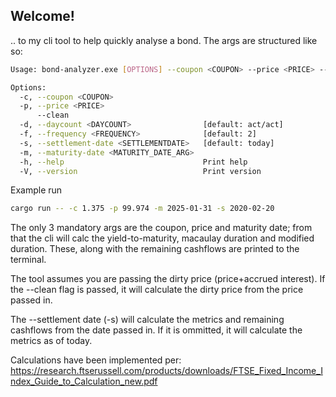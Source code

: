 ## Welcome!
.. to my cli tool to help quickly analyse a bond. The args are structured like so: 

```bash
Usage: bond-analyzer.exe [OPTIONS] --coupon <COUPON> --price <PRICE> --maturity-date <MATURITY_DATE_ARG>  

Options:
  -c, --coupon <COUPON>
  -p, --price <PRICE>
      --clean
  -d, --daycount <DAYCOUNT>                [default: act/act]
  -f, --frequency <FREQUENCY>              [default: 2]
  -s, --settlement-date <SETTLEMENTDATE>   [default: today]
  -m, --maturity-date <MATURITY_DATE_ARG>
  -h, --help                               Print help
  -V, --version                            Print version
```  

Example run 
```bash
cargo run -- -c 1.375 -p 99.974 -m 2025-01-31 -s 2020-02-20
```
  
The only 3 mandatory args are the coupon, price and maturity date; from that the cli will calc the yield-to-maturity, macaulay duration and modified duration. These, along with the remaining cashflows are printed to the terminal. 
  
The tool assumes you are passing the dirty price (price+accrued interest). If the --clean flag is passed, it will calculate the dirty price from the price passed in. 
  
The --settlement date (-s) will calculate the metrics and remaining cashflows from the date passed in. If it is ommitted, it will calculate the metrics as of today.    

Calculations have been implemented per: https://research.ftserussell.com/products/downloads/FTSE_Fixed_Income_Index_Guide_to_Calculation_new.pdf

